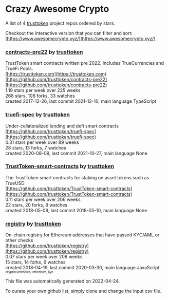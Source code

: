 # Crazy Awesome Crypto
A list of 4 [trusttoken](https://github.com/trusttoken) project repos ordered by stars.  

Checkout the interactive version that you can filter and sort: 
[https://www.awesomecrypto.xyz/](https://www.awesomecrypto.xyz/)  


### [contracts-pre22](https://github.com/trusttoken/contracts-pre22) by [trusttoken](https://github.com/trusttoken)  
TrustToken smart contracts written pre 2022. Includes TrueCurrencies and TrueFi Pools.  
[https://trusttoken.com](https://trusttoken.com)  
[https://github.com/trusttoken/contracts-pre22](https://github.com/trusttoken/contracts-pre22)  
1.19 stars per week over 225 weeks  
268 stars, 106 forks, 33 watches  
created 2017-12-26, last commit 2021-12-10, main language TypeScript  


### [truefi-spec](https://github.com/trusttoken/truefi-spec) by [trusttoken](https://github.com/trusttoken)  
Under-collateralized lending and defi smart contracts  
[https://github.com/trusttoken/truefi-spec](https://github.com/trusttoken/truefi-spec)  
0.31 stars per week over 89 weeks  
28 stars, 13 forks, 7 watches  
created 2020-08-09, last commit 2021-10-27, main language None  


### [TrustToken-smart-contracts](https://github.com/trusttoken/TrustToken-smart-contracts) by [trusttoken](https://github.com/trusttoken)  
The TrustToken smart contracts for staking on asset tokens such as TrueUSD  
[https://github.com/trusttoken/TrustToken-smart-contracts](https://github.com/trusttoken/TrustToken-smart-contracts)  
0.11 stars per week over 206 weeks  
22 stars, 20 forks, 8 watches  
created 2018-05-09, last commit 2018-05-10, main language None  


### [registry](https://github.com/trusttoken/registry) by [trusttoken](https://github.com/trusttoken)  
On-chain registry for Ethereum addresses that have passed KYC/AML or other checks  
[https://github.com/trusttoken/registry](https://github.com/trusttoken/registry)  
0.07 stars per week over 209 weeks  
15 stars, 14 forks, 6 watches  
created 2018-04-19, last commit 2020-03-30, main language JavaScript  
<sub><sup>cryptocurrencies, ethereum, kyc</sup></sub>


This file was automatically generated on 2022-04-24.  

To curate your own github list, simply clone and change the input csv file.  